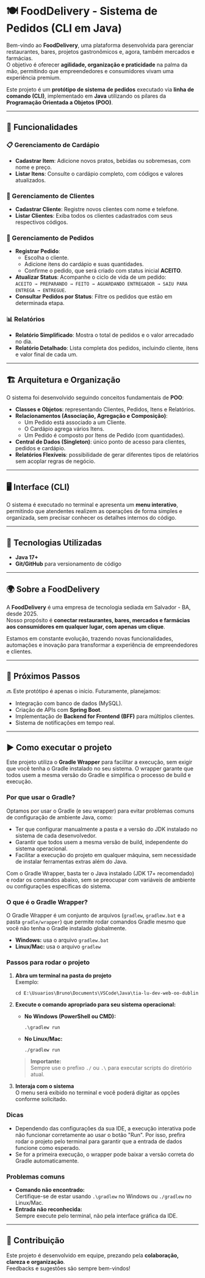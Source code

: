 # 🍽️ FoodDelivery - Sistema de Pedidos (CLI em Java)

Bem-vindo ao **FoodDelivery**, uma plataforma desenvolvida para gerenciar restaurantes, bares, projetos gastronômicos e, agora, também mercados e farmácias.  
O objetivo é oferecer **agilidade, organização e praticidade** na palma da mão, permitindo que empreendedores e consumidores vivam uma experiência premium.  

Este projeto é um **protótipo de sistema de pedidos** executado via **linha de comando (CLI)**, implementado em **Java** utilizando os pilares da **Programação Orientada a Objetos (POO)**.  

---

## 🚀 Funcionalidades

### 📋 Gerenciamento de Cardápio
- **Cadastrar Item**: Adicione novos pratos, bebidas ou sobremesas, com nome e preço.  
- **Listar Itens**: Consulte o cardápio completo, com códigos e valores atualizados.  

### 👥 Gerenciamento de Clientes
- **Cadastrar Cliente**: Registre novos clientes com nome e telefone.  
- **Listar Clientes**: Exiba todos os clientes cadastrados com seus respectivos códigos.  

### 🛒 Gerenciamento de Pedidos
- **Registrar Pedido**:  
  - Escolha o cliente.  
  - Adicione itens do cardápio e suas quantidades.  
  - Confirme o pedido, que será criado com status inicial **ACEITO**.  
- **Atualizar Status**: Acompanhe o ciclo de vida de um pedido:  
  `ACEITO → PREPARANDO → FEITO → AGUARDANDO ENTREGADOR → SAIU PARA ENTREGA → ENTREGUE`.  
- **Consultar Pedidos por Status**: Filtre os pedidos que estão em determinada etapa.  

### 📊 Relatórios
- **Relatório Simplificado**: Mostra o total de pedidos e o valor arrecadado no dia.  
- **Relatório Detalhado**: Lista completa dos pedidos, incluindo cliente, itens e valor final de cada um.  

---

## 🏗️ Arquitetura e Organização

O sistema foi desenvolvido seguindo conceitos fundamentais de **POO**:  
- **Classes e Objetos**: representando Clientes, Pedidos, Itens e Relatórios.  
- **Relacionamentos (Associação, Agregação e Composição)**:  
  - Um Pedido está associado a um Cliente.  
  - O Cardápio agrega vários Itens.  
  - Um Pedido é composto por Itens de Pedido (com quantidades).  
- **Central de Dados (Singleton)**: único ponto de acesso para clientes, pedidos e cardápio.  
- **Relatórios Flexíveis**: possibilidade de gerar diferentes tipos de relatórios sem acoplar regras de negócio.  

---

## 🖥️ Interface (CLI)

O sistema é executado no terminal e apresenta um **menu interativo**, permitindo que atendentes realizem as operações de forma simples e organizada, sem precisar conhecer os detalhes internos do código.

---

## 🧩 Tecnologias Utilizadas
- **Java 17+**
- **Git/GitHub** para versionamento de código

---

## 🌍 Sobre a FoodDelivery

A **FoodDelivery** é uma empresa de tecnologia sediada em Salvador - BA, desde 2025.  
Nosso propósito é **conectar restaurantes, bares, mercados e farmácias aos consumidores em qualquer lugar, com apenas um clique**.  

Estamos em constante evolução, trazendo novas funcionalidades, automações e inovação para transformar a experiência de empreendedores e clientes.  

---

## 📌 Próximos Passos

🔜 Este protótipo é apenas o início. Futuramente, planejamos:  
- Integração com banco de dados (MySQL).  
- Criação de APIs com **Spring Boot**.  
- Implementação de **Backend for Frontend (BFF)** para múltiplos clientes.  
- Sistema de notificações em tempo real.  

---

## ▶️ Como executar o projeto

Este projeto utiliza o **Gradle Wrapper** para facilitar a execução, sem exigir que você tenha o Gradle instalado no seu sistema. O wrapper garante que todos usem a mesma versão do Gradle e simplifica o processo de build e execução.

### Por que usar o Gradle?

Optamos por usar o Gradle (e seu wrapper) para evitar problemas comuns de configuração de ambiente Java, como:
- Ter que configurar manualmente a pasta e a versão do JDK instalado no sistema de cada desenvolvedor.
- Garantir que todos usem a mesma versão de build, independente do sistema operacional.
- Facilitar a execução do projeto em qualquer máquina, sem necessidade de instalar ferramentas extras além do Java.

Com o Gradle Wrapper, basta ter o Java instalado (JDK 17+ recomendado) e rodar os comandos abaixo, sem se preocupar com variáveis de ambiente ou configurações específicas do sistema.

### O que é o Gradle Wrapper?

O Gradle Wrapper é um conjunto de arquivos (`gradlew`, `gradlew.bat` e a pasta `gradle/wrapper`) que permite rodar comandos Gradle mesmo que você não tenha o Gradle instalado globalmente.
- **Windows:** usa o arquivo `gradlew.bat`
- **Linux/Mac:** usa o arquivo `gradlew`

### Passos para rodar o projeto

1. **Abra um terminal na pasta do projeto**  
   Exemplo:
   ```
   cd E:\Usuarios\Bruno\Documents\VSCode\Java\tia-lu-dev-web-oo-dublin
   ```

2. **Execute o comando apropriado para seu sistema operacional:**

   - **No Windows (PowerShell ou CMD):**
     ```
     .\gradlew run
     ```
   - **No Linux/Mac:**
     ```
     ./gradlew run
     ```

   > **Importante:**  
   > Sempre use o prefixo `./` ou `.\` para executar scripts do diretório atual.

3. **Interaja com o sistema**  
   O menu será exibido no terminal e você poderá digitar as opções conforme solicitado.

### Dicas

- Dependendo das configurações da sua IDE, a execução interativa pode não funcionar corretamente ao usar o botão "Run". Por isso, prefira rodar o projeto pelo terminal para garantir que a entrada de dados funcione como esperado.
- Se for a primeira execução, o wrapper pode baixar a versão correta do Gradle automaticamente.

### Problemas comuns

- **Comando não encontrado:**  
  Certifique-se de estar usando `.\gradlew` no Windows ou `./gradlew` no Linux/Mac.
- **Entrada não reconhecida:**  
  Sempre execute pelo terminal, não pela interface gráfica da IDE.

---

## 🤝 Contribuição

Este projeto é desenvolvido em equipe, prezando pela **colaboração, clareza e organização**.  
Feedbacks e sugestões são sempre bem-vindos!